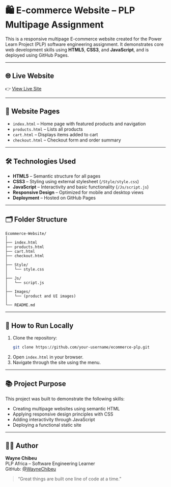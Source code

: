 # 🛍️ E-commerce Website – PLP Multipage Assignment

This is a responsive multipage E-commerce website created for the Power Learn Project (PLP) software engineering assignment. It demonstrates core web development skills using **HTML5**, **CSS3**, and **JavaScript**, and is deployed using GitHub Pages.

---

## 🌐 Live Website  
👉 [View Live Site](https://waynechibeu.github.io/Web-Dev-E-commerce-project/)  

---

## 📄 Website Pages

- `index.html` – Home page with featured products and navigation  
- `products.html` – Lists all products  
- `cart.html` – Displays items added to cart  
- `checkout.html` – Checkout form and order summary  

---

## 🛠️ Technologies Used

- **HTML5** – Semantic structure for all pages  
- **CSS3** – Styling using external stylesheet (`/Style/style.css`)  
- **JavaScript** – Interactivity and basic functionality (`/Js/script.js`)  
- **Responsive Design** – Optimized for mobile and desktop views  
- **Deployment** – Hosted on GitHub Pages  

---

## 🗂️ Folder Structure

```
Ecommerce-Website/
│
├── index.html
├── products.html
├── cart.html
├── checkout.html
│
├── Style/
│   └── style.css
│
├── Js/
│   └── script.js
│
├── Images/
│   └── (product and UI images)
│
└── README.md
```

---

## 🚀 How to Run Locally

1. Clone the repository:
   ```bash
   git clone https://github.com/your-username/ecommerce-plp.git
   ```
2. Open `index.html` in your browser.
3. Navigate through the site using the menu.

---

## 📚 Project Purpose

This project was built to demonstrate the following skills:

- Creating multipage websites using semantic HTML
- Applying responsive design principles with CSS
- Adding interactivity through JavaScript
- Deploying a functional static site

---

## 🙋‍♂️ Author

**Wayne Chibeu**  
PLP Africa – Software Engineering Learner  
GitHub: [@WayneChibeu](https://github.com/WayneChibeu)

> “Great things are built one line of code at a time.”
